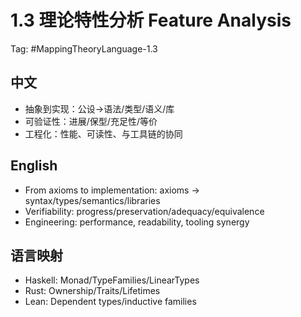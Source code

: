 # 1.3 理论特性分析 Feature Analysis

Tag: #MappingTheoryLanguage-1.3

## 中文

- 抽象到实现：公设→语法/类型/语义/库
- 可验证性：进展/保型/充足性/等价
- 工程化：性能、可读性、与工具链的协同

## English

- From axioms to implementation: axioms → syntax/types/semantics/libraries
- Verifiability: progress/preservation/adequacy/equivalence
- Engineering: performance, readability, tooling synergy

## 语言映射

- Haskell: Monad/TypeFamilies/LinearTypes
- Rust: Ownership/Traits/Lifetimes
- Lean: Dependent types/inductive families
